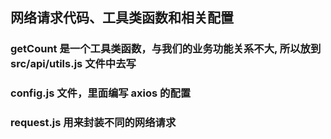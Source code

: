 ## 网络请求代码、工具类函数和相关配置
### getCount 是一个工具类函数，与我们的业务功能关系不大, 所以放到 src/api/utils.js 文件中去写
### config.js 文件，里面编写 axios 的配置
### request.js 用来封装不同的网络请求
